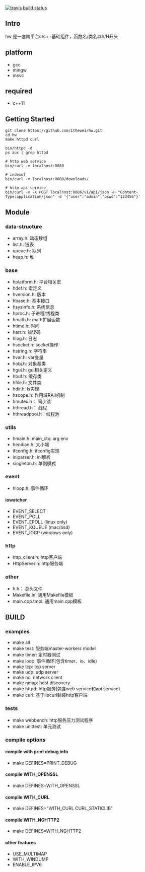 [![travis build status](https://travis-ci.org/ithewei/hw.svg?branch=master)](https://travis-ci.org/ithewei/hw)

## Intro

hw 是一套跨平台c/c++基础组件，函数名/类名以h/H开头

## platform

- gcc
- mingw
- msvc

## required

- c++11

## Getting Started
```shell
git clone https://github.com/ithewei/hw.git
cd hw
make httpd curl

bin/httpd -d
ps aux | grep httpd

# http web service
bin/curl -v localhost:8080

# indexof
bin/curl -v localhost:8080/downloads/

# http api service
bin/curl -v -X POST localhost:8086/v1/api/json -H "Content-Type:application/json" -d '{"user":"admin","pswd":"123456"}'
```

## Module

### data-structure
- array.h:       动态数组
- list.h:        链表
- queue.h:       队列
- heap.h:        堆

### base
- hplatform.h:   平台相关宏
- hdef.h:        宏定义
- hversion.h:    版本
- hbase.h:       基本接口
- hsysinfo.h:    系统信息
- hproc.h:       子进程/线程类
- hmath.h:       math扩展函数
- htime.h:       时间
- herr.h:        错误码
- hlog.h:        日志
- hsocket.h:     socket操作
- hstring.h:     字符串
- hvar.h:        var变量
- hobj.h:        对象基类
- hgui.h:        gui相关定义
- hbuf.h:        缓存类
- hfile.h:       文件类
- hdir.h:        ls实现
- hscope.h:      作用域RAII机制
- hmutex.h：     同步锁
- hthread.h：    线程
- hthreadpool.h：线程池

### utils
- hmain.h:       main_ctx: arg env
- hendian.h:     大小端
- ifconfig.h:    ifconfig实现
- iniparser.h:   ini解析
- singleton.h:   单例模式

### event
- hloop.h:       事件循环

#### iowatcher
- EVENT_SELECT
- EVENT_POLL
- EVENT_EPOLL   (linux only)
- EVENT_KQUEUE  (mac/bsd)
- EVENT_IOCP    (windows only)

### http
- http_client.h: http客户端
- HttpServer.h:  http服务端

### other

- h.h：          总头文件
- Makefile.in:   通用Makefile模板
- main.cpp.tmpl: 通用main.cpp模板

## BUILD

### examples

- make all
- make test:  服务端master-workers model
- make timer: 定时器测试
- make loop:  事件循环(包含timer、io、idle)
- make tcp:   tcp server
- make udp:   udp server
- make nc:    network client
- make nmap:  host discovery
- make httpd: http服务(包含web service和api service)
- make curl:  基于libcurl封装http客户端

### tests
- make webbench: http服务压力测试程序
- make unittest: 单元测试

### compile options
#### compile with print debug info
- make DEFINES=PRINT_DEBUG

#### compile WITH_OPENSSL
- make DEFINES=WITH_OPENSSL

#### compile WITH_CURL
- make DEFINES="WITH_CURL CURL_STATICLIB"

#### compile WITH_NGHTTP2
- make DEFINES=WITH_NGHTTP2

#### other features
- USE_MULTIMAP
- WITH_WINDUMP
- ENABLE_IPV6
